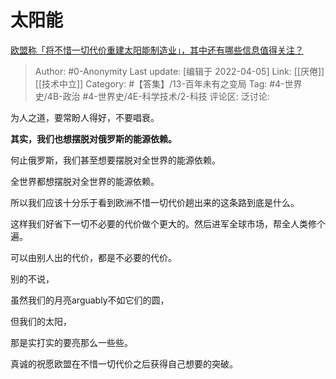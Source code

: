 # 太阳能
[欧盟称「将不惜一切代价重建太阳能制造业」，其中还有哪些信息值得关注？](https://www.zhihu.com/question/525269748/answer/2424389531)

> Author: #0-Anonymity
> Last update: [编辑于 2022-04-05]
> Link: [[厌倦]] [[技术中立]]
> Category: #【答集】/13-百年未有之变局
> Tag: #4-世界史/4B-政治 #4-世界史/4E-科学技术/2-科技
> 评论区:
> 泛讨论:

为人之道，要常盼人得好，不要唱衰。

**其实，我们也想摆脱对俄罗斯的能源依赖。**

何止俄罗斯，我们甚至想要摆脱对全世界的能源依赖。

全世界都想摆脱对全世界的能源依赖。

所以我们应该十分乐于看到欧洲不惜一切代价趟出来的这条路到底是什么。

这样我们好省下一切不必要的代价做个更大的。然后进军全球市场，帮全人类修个遍。

可以由别人出的代价，都是不必要的代价。

别的不说，

虽然我们的月亮arguably不如它们的圆，

但我们的太阳，

那是实打实的要亮那么一些些。

真诚的祝愿欧盟在不惜一切代价之后获得自己想要的突破。

